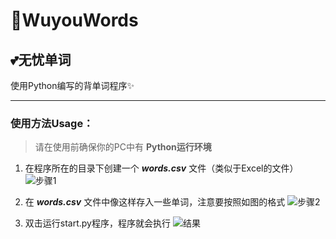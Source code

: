 # 🎁WuyouWords
## 💕无忧单词
使用Python编写的背单词程序✨

***

### 使用方法Usage：
> 请在使用前确保你的PC中有 **Python运行环境**

1. 在程序所在的目录下创建一个 ***words.csv*** 文件（类似于Excel的文件）
![步骤1](https://s1.ax1x.com/2020/08/24/dBf3zn.png "步骤1")

2. 在 ***words.csv*** 文件中像这样存入一些单词，注意要按照如图的格式
![步骤2](https://s1.ax1x.com/2020/08/24/dBfGMq.png "步骤2")

3. 双击运行start.py程序，程序就会执行
![结果](https://s1.ax1x.com/2020/08/24/dBfwi4.png "结果")
